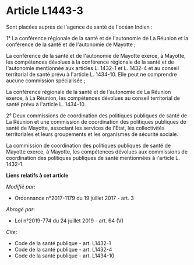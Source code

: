 # Article L1443-3

Sont placées auprès de l'agence de santé de l'océan Indien : 

1° La conférence régionale de la santé et de l'autonomie de La Réunion et la conférence de la santé et de l'autonomie de
Mayotte ; 

La conférence de la santé et de l'autonomie de Mayotte exerce, à Mayotte, les compétences dévolues à la conférence régionale
de la santé et de l'autonomie mentionnée aux articles L. 1432-1 et L. 1432-4 et au conseil territorial de santé prévu à
l'article L. 1434-10. Elle peut ne comprendre aucune commission spécialisée ; 

La conférence régionale de la santé et de l'autonomie de La Réunion exerce, à La Réunion, les compétences dévolues au conseil
territorial de santé prévu à l'article L. 1434-10.

2° Deux commissions de coordination des politiques publiques de santé de La Réunion et une commission de coordination des
politiques publiques de santé de Mayotte, associant les services de l'Etat, les collectivités territoriales et leurs
groupements et les organismes de sécurité sociale. 

La commission de coordination des politiques publiques de santé de Mayotte exerce, à Mayotte, les compétences dévolues aux
commissions de coordination des politiques publiques de santé mentionnées à l'article L. 1432-1.

**Liens relatifs à cet article**

_Modifié par_:

  - Ordonnance n°2017-1179 du 19 juillet 2017 - art. 3

_Abrogé par_:

  - Loi n°2019-774 du 24 juillet 2019 - art. 64 (V)

_Cite_:

  - Code de la santé publique - art. L1432-1
  - Code de la santé publique - art. L1432-4
  - Code de la santé publique - art. L1434-10
